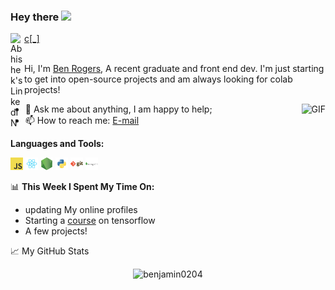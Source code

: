 ### Hey there <img src="https://media.giphy.com/media/hvRJCLFzcasrR4ia7z/giphy.gif" width="25px">

<a href="https://twitter.com/abhisheknaiidu">
  c[_]
</a>

<a href="https://www.linkedin.com/in/rogers-benjamin/">
  <img align="left" alt="Abhishek's LinkedIN" width="22px"  src="https://raw.githubusercontent.com/peterthehan/peterthehan/master/assets/linkedin.svg" />
</a>

<br />
<br />

Hi, I'm [Ben Rogers](https://benrogers.uk/), A recent graduate and front end dev. I'm just starting to get into open-source projects and am always looking for colab projects!

<img align="right" alt="GIF" src="https://i.gifer.com/24OD.gif" />

- 💬 Ask me about anything, I am happy to help;
- 📫 How to reach me: [E-mail](benjamin020497@gmail.com)

**Languages and Tools:**

<code><img height="20" src="https://raw.githubusercontent.com/github/explore/80688e429a7d4ef2fca1e82350fe8e3517d3494d/topics/javascript/javascript.png"></code>
<code><img height="20" src="https://raw.githubusercontent.com/github/explore/80688e429a7d4ef2fca1e82350fe8e3517d3494d/topics/react/react.png"></code>
<code><img height="20" src="https://raw.githubusercontent.com/github/explore/80688e429a7d4ef2fca1e82350fe8e3517d3494d/topics/nodejs/nodejs.png"></code>
<code><img height="20" src="https://raw.githubusercontent.com/github/explore/80688e429a7d4ef2fca1e82350fe8e3517d3494d/topics/python/python.png"></code>
<code><img height="20" src="https://raw.githubusercontent.com/github/explore/80688e429a7d4ef2fca1e82350fe8e3517d3494d/topics/git/git.png"></code>
<code><img height="20" src="https://raw.githubusercontent.com/github/explore/80688e429a7d4ef2fca1e82350fe8e3517d3494d/topics/mongodb/mongodb.png"></code>

📊 **This Week I Spent My Time On:**

- updating My online profiles
- Starting a [course](https://bit.ly/3fAvvyC) on tensorflow
- A few projects!

<!-- TODO-IST:END -->

📈 My GitHub Stats

<p align="center"> <img src="https://github-readme-stats.vercel.app/api?username=benjamin0204&show_icons=true&theme=gotham" alt="benjamin0204" />
